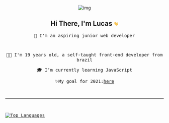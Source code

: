 <p align="center" ><img margin="auto" alt="img" src="https://media1.giphy.com/media/Wj7lNjMNDxSmc/giphy.gif?cid=ecf05e47f8931a952f05c21f539ce779c6e0009299656474&rid=giphy.gif" width="200" height="auto" /></p>

<h2 align="center">Hi There, I'm Lucas <img src="https://raw.githubusercontent.com/ABSphreak/ABSphreak/master/gifs/Hi.gif" width="15"></img></h2>

<samp>
<p align="center">🚀 I'm an aspiring junior web developer</p>


<br>
<p align="center">👨‍💻  I'm 19 years old, a self-taught front-end developer from brazil</p>

<p align="center">🎓 I’m currently learning JavaScript</p>


<p align="center">✨My goal for 2021:<a href="https://www.notion.so/faturamentow52/Front-End-developer-03df83683aa6486fa40898d90f152aa2" target="blank">here</a> </p>

<br>
<hr>
<br>

[![Top Languages](https://github-readme-stats.vercel.app/api/top-langs/?username=LucasBaierle)](https://github.com/anuraghazra/github-readme-stats)

